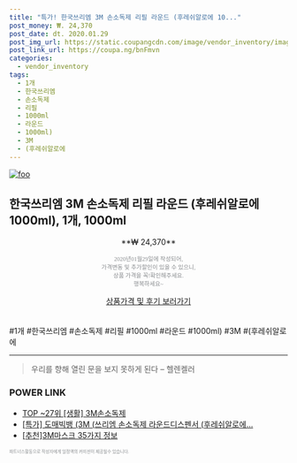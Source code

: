 ```yaml
--- 
title: "특가! 한국쓰리엠 3M 손소독제 리필 라운드 (후레쉬알로에 10..." 
post_money: ₩. 24,370 
post_date: dt. 2020.01.29 
post_img_url: https://static.coupangcdn.com/image/vendor_inventory/images/2018/04/12/10/6/f6a928f6-fa74-4dfa-b146-ac30775d5a48.jpg 
post_link_url: https://coupa.ng/bnFmvn 
categories: 
  - vendor_inventory 
tags: 
  - 1개 
  - 한국쓰리엠 
  - 손소독제 
  - 리필 
  - 1000ml 
  - 라운드 
  - 1000ml) 
  - 3M 
  - (후레쉬알로에 
--- 
```

[![foo](https://static.coupangcdn.com/image/vendor_inventory/images/2018/04/12/10/6/f6a928f6-fa74-4dfa-b146-ac30775d5a48.jpg)](https://coupa.ng/bnFmvn) 

## 한국쓰리엠 3M 손소독제 리필 라운드 (후레쉬알로에 1000ml), 1개, 1000ml 
<p style="text-align: center;">**₩ 24,370**</p> 
<p style="text-align: center;"><span style="color: #898c8f; font-family: Georgia,Times,serif; font-size: 0.75em;">2020년01월29일에 작성되어, <br>가격변동 및 추가할인이 있을 수 있으니,<br> 상품 가격을 꼭!확인해주세요.<br>행복하세요~</span> 
</p>	 
<div markdown="0" style="text-align: center;"><a href="https://coupa.ng/bnFmvn" class="btn btn--success">상품가격 및 후기 보러가기</a></div> 
<br><br> 
  #1개 #한국쓰리엠 #손소독제 #리필 #1000ml #라운드 #1000ml) #3M #(후레쉬알로에 
<hr> 

> 우리를 향해 열린 문을 보지 못하게 된다  – 헬렌켈러 


### POWER LINK

* <a href="https://blog.naver.com/an0733/221785220540" target="_blank"> TOP ~27위 [생활] 3M손소독제</a>
* <a href="https://blog.naver.com/sakai111/221790100430" target="_blank">[특가] 도매빅뱅 (3M (쓰리엠 손소독제 라운드디스펜서 (후레쉬알로에...</a>
* <a href="https://blog.naver.com/fasyy4321/221784976041" target="_blank">[추천]3M마스크 35가지 정보</a>

<span style="color: #898c8f; font-family: Georgia,Times,serif; font-size: 0.55em;">파트너스활동으로 작성자에게 일정액의 커미션이 제공될수 있습니다.</span> 
